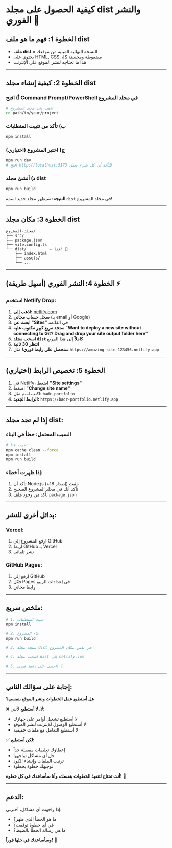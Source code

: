 # كيفية الحصول على مجلد dist والنشر الفوري 🚀

## الخطوة 1: فهم ما هو ملف dist
- **ملف dist** = النسخة النهائية المبنية من موقعك
- يحتوي على HTML, CSS, JS مضغوطة ومحسنة
- هذا ما تحتاجه لنشر الموقع على الإنترنت

---

## الخطوة 2: كيفية إنشاء مجلد dist

### أ) افتح Command Prompt/PowerShell في مجلد المشروع
```bash
# اذهب إلى مجلد المشروع
cd path/to/your/project
```

### ب) تأكد من تثبيت المتطلبات
```bash
npm install
```

### ج) اختبر المشروع (اختياري)
```bash
npm run dev
# افتح http://localhost:5173 للتأكد أن كل شيء يعمل
```

### د) أنشئ مجلد dist
```bash
npm run build
```

**النتيجة:** سيظهر مجلد جديد اسمه `dist` في مجلد المشروع!

---

## الخطوة 3: مكان مجلد dist
```
مجلد-المشروع/
├── src/
├── package.json
├── vite.config.ts
└── dist/          ← هنا! 🎯
    ├── index.html
    ├── assets/
    └── ...
```

---

## الخطوة 4: النشر الفوري (أسهل طريقة) ⚡

### استخدم Netlify Drop:
1. **اذهب إلى:** [netlify.com](https://netlify.com)
2. **سجل حساب مجاني** (بـ email أو Google)
3. **ابحث عن "Sites"** في القائمة
4. **ستجد مربع كبير مكتوب عليه "Want to deploy a new site without connecting to Git? Drag and drop your site output folder here"**
5. **اسحب مجلد `dist` كاملاً** إلى هذا المربع
6. **انتظر 30 ثانية**
7. **ستحصل على رابط فوري!** مثل `https://amazing-site-123456.netlify.app`

---

## الخطوة 5: تخصيص الرابط (اختياري)
1. في Netlify، اضغط **"Site settings"**
2. اضغط **"Change site name"**
3. اكتب اسم مثل: `badr-portfolio`
4. **الرابط الجديد:** `https://badr-portfolio.netlify.app`

---

## إذا لم تجد مجلد dist:

### السبب المحتمل: خطأ في البناء
```bash
# جرب هذا:
npm cache clean --force
npm install
npm run build
```

### إذا ظهرت أخطاء:
1. تأكد أن Node.js مثبت (إصدار 18+)
2. تأكد أنك في مجلد المشروع الصحيح
3. تأكد من وجود ملف `package.json`

---

## بدائل أخرى للنشر:

### Vercel:
1. ارفع المشروع إلى GitHub
2. اربط GitHub بـ Vercel
3. نشر تلقائي

### GitHub Pages:
1. ارفع إلى GitHub
2. فعّل Pages في إعدادات الريبو
3. رابط مجاني

---

## ملخص سريع:
```bash
# 1. تثبيت المتطلبات
npm install

# 2. بناء المشروع
npm run build

# 3. ستجد مجلد dist في نفس مكان المشروع

# 4. اسحب مجلد dist إلى netlify.com

# 5. احصل على رابط فوري! 🎉
```

---

## إجابة على سؤالك الثاني:
**هل أستطيع عمل الخطوات ونشر الموقع بنفسي؟**

❌ **لا، لا أستطيع** لأنني:
- لا أستطيع تشغيل أوامر على جهازك
- لا أستطيع الوصول للإنترنت لنشر الموقع
- لا أستطيع التعامل مع ملفات حقيقية

✅ **لكن أستطيع:**
- إعطاؤك تعليمات مفصلة جداً
- حل أي مشاكل تواجهها
- ترتيب الملفات وإنشاء الكود
- توجيهك خطوة بخطوة

**أنت تحتاج لتنفيذ الخطوات بنفسك، وأنا سأساعدك في كل خطوة!** 🤝

---

## الدعم:
إذا واجهت أي مشاكل، أخبرني:
- ما هو الخطأ الذي ظهر؟
- في أي خطوة توقفت؟
- ما هي رسالة الخطأ بالضبط؟

**وسأساعدك في حلها فوراً!** 💪